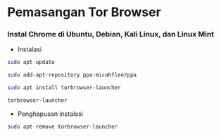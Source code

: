 # Pemasangan Tor Browser

### Instal Chrome di Ubuntu, Debian, Kali Linux, dan Linux Mint

- Instalasi
```bash
sudo apt update
```
```bash
sudo add-apt-repository ppa:micahflee/ppa
```
```bash
sudo apt install torbrowser-launcher
```
```bash
torbrowser-launcher
```

- Penghapusan instalasi
```bash
sudo apt remove torbrowser-launcher
```
